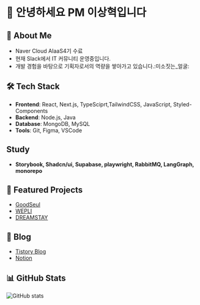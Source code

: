 # 👋 안녕하세요 PM 이상혁입니다

## 🚀 About Me
- Naver Cloud AIaaS4기 수료
- 현재 Slack에서 IT 커뮤니티 운영중입니다.
- 개발 경험을 바탕으로 기획자로서의 역량을 쌓아가고 있습니다.:미소짓는_얼굴:

## 🛠️ Tech Stack
- **Frontend**: React, Next.js, TypeSciprt,TailwindCSS, JavaScript, Styled-Components
- **Backend**: Node.js, Java  
- **Database**: MongoDB, MySQL  
- **Tools**: Git, Figma, VSCode

## Study
- **Storybook, Shadcn/ui, Supabase, playwright, RabbitMQ, LangGraph, monorepo**

## 📂 Featured Projects
- [GoodSeul](https://github.com/helloa1109/goodseul)
- [WEPLI](https://github.com/helloa1109/Wepli)
- [DREAMSTAY](https://github.com/helloa1109/Dreamstay)

## 📝 Blog
- [Tistory Blog](https://hyukding.tistory.com/)  
- [Notion](https://sour-rainforest-ad6.notion.site/PM-28a1940e16a4804eaaddeea92d18f16f?pvs=74)

## 📊 GitHub Stats
![GitHub stats](https://github-readme-stats.vercel.app/api?username=your-username&show_icons=true&theme=radical)  
